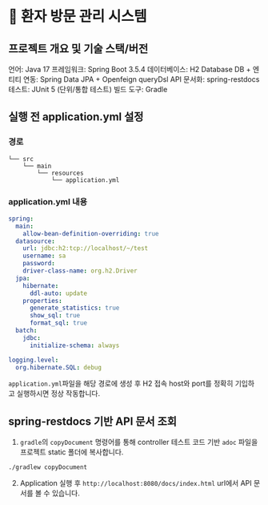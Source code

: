 # 🏢 환자 방문 관리 시스템

## 프로젝트 개요 및 기술 스택/버전

언어: Java 17
프레임워크: Spring Boot 3.5.4
데이터베이스: H2 Database
DB + 엔티티 연동: Spring Data JPA + Openfeign queryDsl
API 문서화: spring-restdocs
테스트: JUnit 5 (단위/통합 테스트)
빌드 도구: Gradle

## 실행 전 application.yml 설정

### 경로

```text
└── src
    └── main
        └── resources
            └── application.yml
```

### application.yml 내용

```yaml
spring:
  main:
    allow-bean-definition-overriding: true
  datasource:
    url: jdbc:h2:tcp://localhost/~/test
    username: sa
    password:
    driver-class-name: org.h2.Driver
  jpa:
    hibernate:
      ddl-auto: update
    properties:
      generate_statistics: true
      show_sql: true
      format_sql: true
  batch:
    jdbc:
      initialize-schema: always

logging.level:
  org.hibernate.SQL: debug
```
`application.yml`파일을 해당 경로에 생성 후
H2 접속 host와 port를 정확히 기입하고 실행하시면 정상 작동합니다.

## spring-restdocs 기반 API 문서 조회

1. `gradle`의 `copyDocument` 명령어를 통해 controller 테스트 코드 기반 `adoc` 파일을 프로젝트 static 폴더에 복사합니다.

```shell
./gradlew copyDocument
```

2. Application 실행 후 `http://localhost:8080/docs/index.html` url에서 API 문서를 볼 수 있습니다.